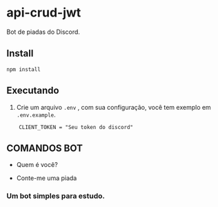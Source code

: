 # api-crud-jwt

Bot de piadas do Discord.

## Install

`npm install`

## Executando

1. Crie um arquivo `.env` , com sua configuração, você tem exemplo em `.env.example`.

```.env
    CLIENT_TOKEN = "Seu token do discord"
```

## COMANDOS BOT

+ Quem é você?

+ Conte-me uma piada

### Um bot simples para estudo.